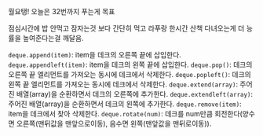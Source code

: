 월요탱! 오늘은 32번까지 푸는게 목표

점심시간에 밥 안먹고 잠자는것 보다 간단히 먹고 라푸랑 한시간 산책 다녀오는게 더 능률을 높여준다는걸 깨달음.

```deque.append(item)```: item을 데크의 오른쪽 끝에 삽입한다.
```deque.appendleft(item)```: item을 데크의 왼쪽 끝에 삽입한다.
```deque.pop()```: 데크의 오른쪽 끝 엘리먼트를 가져오는 동시에 데크에서 삭제한다.
```deque.popleft()```: 데크의 왼쪽 끝 엘리먼트를 가져오는 동시에 데크에서 삭제한다.
```deque.extend(array)```: 주어진 배열(array)을 순환하면서 데크의 오른쪽에 추가한다.
```deque.extendleft(array)```: 주어진 배열(array)을 순환하면서 데크의 왼쪽에 추가한다.
```deque.remove(item)```: item을 데크에서 찾아 삭제한다.
```deque.rotate(num)```: 데크를 num만큼 회전한다(양수면 오른쪽(맨뒤값을 맨앞으로이동), 음수면 왼쪽(맨앞값을 맨뒤로이동)).
